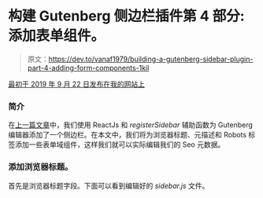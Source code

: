 # 构建 Gutenberg 侧边栏插件第 4 部分:添加表单组件。

> 原文：<https://dev.to/vanaf1979/building-a-gutenberg-sidebar-plugin-part-4-adding-form-components-1kil>

[最初于 2019 年 9 月 22 日发布在我的网站上](https://since1979.dev/building-a-gutenberg-sidebar-plugin-part-4-adding-form-components/)

### 简介

在[上一篇文章](https://since1979.dev/building-a-gutenberg-sidebar-plugin-part-4-adding-form-components/#)中，我们使用 ReactJs 和 *registerSidebar* 辅助函数为 Gutenberg 编辑器添加了一个侧边栏。在本文中，我们将为浏览器标题、元描述和 Robots 标签添加一些表单域组件，这样我们就可以实际编辑我们的 Seo 元数据。

### 添加浏览器标题。

首先是浏览器标题字段。下面可以看到编辑好的 *sidebar.js* 文件。